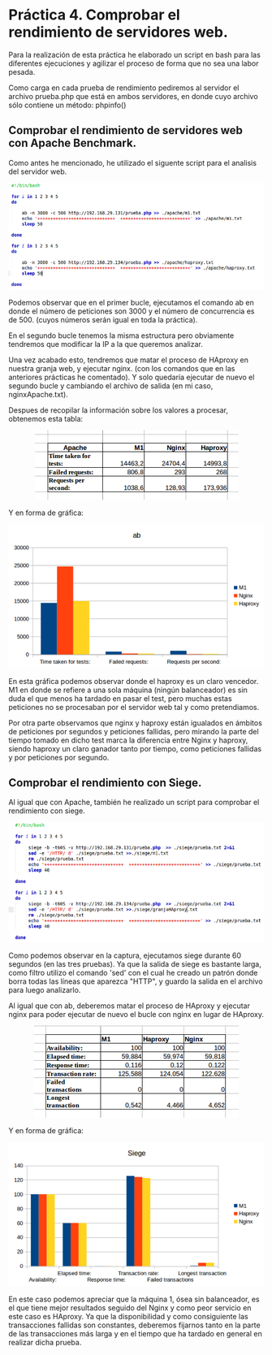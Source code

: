 # Práctica 4.  Comprobar el rendimiento de servidores web.

Para la realización de esta práctica he elaborado un script en bash para las diferentes ejecuciones
y agilizar el proceso de forma que no sea una labor pesada.

Como carga en cada prueba de rendimiento pediremos al servidor el archivo prueba.php que está
en ambos servidores, en donde cuyo archivo sólo contiene un método: phpinfo()


## Comprobar el rendimiento de servidores web con Apache Benchmark.

Como antes he mencionado, he utilizado el siguente script para el analisis del servidor web.

<p align="center">
    <img src="https://github.com/viictorvm/Servidores-de-Altas-Prestaciones/blob/master/Practicas/Pract4/capturas/scriptApache.png" />
</p>

Podemos observar que en el primer bucle, ejecutamos el comando ab en donde el número
de peticiones son 3000 y el número de concurrencia es de 500. (cuyos números serán igual
  en toda la práctica).

En el segundo bucle tenemos la misma estructura pero obviamente tendremos que modificar la IP
  a la que queremos analizar.

Una vez acabado esto, tendremos que matar el proceso de HAproxy en nuestra granja web,
  y ejecutar nginx. (con los comandos que en las anteriores prácticas he comentado). Y solo quedaría ejecutar de nuevo el segundo bucle y cambiando el archivo de salida (en mi caso, nginxApache.txt).

  Despues de recopilar la información sobre los valores a procesar, obtenemos esta tabla:
  <p align="center">
      <img src="https://github.com/viictorvm/Servidores-de-Altas-Prestaciones/blob/master/Practicas/Pract4/capturas/tablaab.png" />
  </p>

   Y en forma de gráfica:

  <p align="center">
      <img src="https://github.com/viictorvm/Servidores-de-Altas-Prestaciones/blob/master/Practicas/Pract4/capturas/abresultados.png" />
  </p>

En esta gráfica podemos observar donde el haproxy es un claro vencedor. M1 en donde se refiere a una sola máquina (ningún balanceador) es sin duda el que menos ha tardado en pasar el test, pero muchas estas peticiones
no se procesaban por el servidor web tal y como pretendiamos.

Por otra parte observamos que nginx y haproxy están igualados en ámbitos de peticiones por segundos y peticiones fallidas, pero mirando la parte del tiempo tomado en dicho test marca la diferencia entre Nginx y haproxy, siendo haproxy un claro ganador tanto por tiempo, como peticiones fallidas y por peticiones por segundo.


## Comprobar el rendimiento con Siege.

Al igual que con Apache, también he realizado un script para comprobar el rendimiento con siege.

<p align="center">
    <img src="https://github.com/viictorvm/Servidores-de-Altas-Prestaciones/blob/master/Practicas/Pract4/capturas/scriptsiege.png" />
</p>

Como podemos observar en la captura, ejecutamos siege durante 60 segundos (en las tres pruebas). Ya que la salida de siege
es bastante larga, como filtro utilizo el comando 'sed' con el cual he creado un patrón donde borra todas las
líneas que aparezca "HTTP", y guardo la salida en el archivo para luego analizarlo.

Al igual que con ab, deberemos matar el proceso de HAproxy y ejecutar nginx para poder ejecutar de nuevo el bucle
con nginx en lugar de HAproxy.

<p align="center">
    <img src="https://github.com/viictorvm/Servidores-de-Altas-Prestaciones/blob/master/Practicas/Pract4/capturas/tablasiege.png" />
</p>

Y en forma de gráfica:

<p align="center">
    <img src="https://github.com/viictorvm/Servidores-de-Altas-Prestaciones/blob/master/Practicas/Pract4/capturas/siegeresultados.png"/>
</p>


En este caso podemos apreciar que la máquina 1, ósea sin balanceador, es el que tiene mejor resultados seguido del Nginx y como peor servicio en este caso es HAproxy. Ya que la disponibilidad y como consiguiente las transacciones fallidas son constantes, deberemos fijarnos tanto en la parte de las transacciones más larga y en el tiempo que ha tardado en general en realizar dicha prueba.
